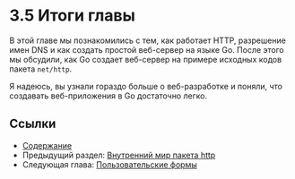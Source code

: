 # 3.5 Итоги главы

В этой главе мы познакомились с тем, как работает HTTP, разрешение имен DNS и как создать простой веб-сервер на языке Go. После этого мы обсудили, как Go создает веб-сервер на примере исходных кодов пакета `net/http`.

Я надеюсь, вы узнали гораздо больше о веб-разработке и поняли, что создавать веб-приложения в Go достаточно легко. 

## Ссылки

- [Содержание](build-web-application-with-golang-ru.md)
- Предыдущий раздел: [Внутренний мир пакета http](myBrain/ЯП%20и%20не%20только/go.md/ru/03.4.md)
- Следующая глава: [Пользовательские формы](myBrain/ЯП%20и%20не%20только/go.md/ru/04.0.md)

